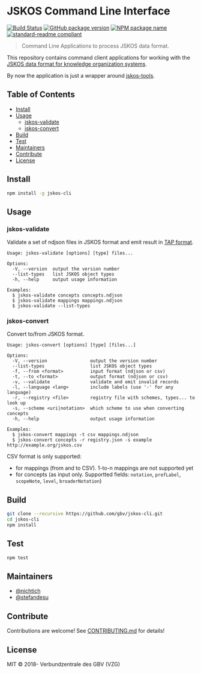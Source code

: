 # JSKOS Command Line Interface

[![Build Status](https://travis-ci.com/gbv/jskos-cli.svg?branch=master)](https://travis-ci.com/gbv/jskos-cli)
[![GitHub package version](https://img.shields.io/github/package-json/v/gbv/jskos-cli.svg?label=version)](https://github.com/gbv/jskos-cli)
[![NPM package name](https://img.shields.io/badge/npm-jskos--cli-blue.svg)](https://www.npmjs.com/package/jskos-cli)
[![standard-readme compliant](https://img.shields.io/badge/readme%20style-standard-brightgreen.svg)](https://github.com/RichardLitt/standard-readme)

> Command Line Applications to process JSKOS data format.

This repository contains command client applications for working with the [JSKOS data format for knowledge organization systems](http://gbv.github.io/jskos/).

By now the application is just a wrapper around [jskos-tools](https://www.npmjs.com/package/jskos-tools).

## Table of Contents

- [Install](#install)
- [Usage](#usage)
  - [jskos-validate](#jskos-validate)
  - [jskos-convert](#jskos-convert)
- [Build](#build)
- [Test](#test)
- [Maintainers](#maintainers)
- [Contribute](#contribute)
- [License](#license)

## Install

```bash
npm install -g jskos-cli
```

## Usage

### jskos-validate

Validate a set of ndjson files in JSKOS format and emit result in [TAP format](https://testanything.org/).

~~~
Usage: jskos-validate [options] [type] files...

Options:
  -V, --version  output the version number
  --list-types   list JSKOS object types
  -h, --help     output usage information

Examples:
  $ jskos-validate concepts concepts.ndjson
  $ jskos-validate mappings mappings.ndjson
  $ jskos-validate --list-types
~~~

### jskos-convert

Convert to/from JSKOS format.

~~~
Usage: jskos-convert [options] [type] [files...]

Options:
  -V, --version                output the version number
  --list-types                 list JSKOS object types
  -f, --from <format>          input format (ndjson or csv)
  -t, --to <format>            output format (ndjson or csv)
  -v, --validate               validate and omit invalid records
  -l, --language <lang>        include labels (use '-' for any language)
  -r, --registry <file>        registry file with schemes, types... to look up
  -s, --scheme <uri|notation>  which scheme to use when converting concepts
  -h, --help                   output usage information

Examples:
  $ jskos-convert mappings -t csv mappings.ndjson
  $ jskos-convert concepts -r registry.json -s example http://example.org/jskos.csv
~~~

CSV format is only supported:

* for mappings (from and to CSV). 1-to-n mappings are not supported yet
* for concepts (as input only. Supportted fields: `notation`, `prefLabel`, `scopeNote`, `level`, `broaderNotation`)

## Build

```bash
git clone --recursive https://github.com/gbv/jskos-cli.git
cd jskos-cli
npm install
```

## Test

```bash
npm test
```

## Maintainers

- [@nichtich](https://github.com/nichtich)
- [@stefandesu](https://github.com/stefandesu)

## Contribute

Contributions are welcome! See [CONTRIBUTING.md](CONTRIBUTING.md) for details!

## License

MIT © 2018- Verbundzentrale des GBV (VZG)
